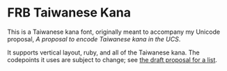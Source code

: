 # FRB Taiwanese Kana

This is a Taiwanese kana font, originally meant to accompany my Unicode proposal, *A proposal to encode Taiwanese kana in the UCS*.

It supports vertical layout, ruby, and all of the Taiwanese kana. The codepoints it uses are subject to change; see [the draft proposal for a list](https://drive.google.com/file/d/1H8SVHqdDu-V497XrL3uotfXsS7eoipx7/view?usp=sharing).
